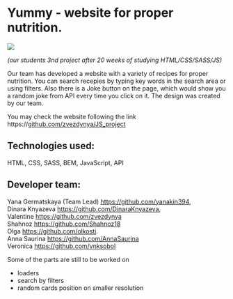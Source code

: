 # Yummy - website for proper nutrition. <br/>
<div id=“gif” align=“center”>
 <img src="assets/images/frontend.gif" class="image" width=“30”/>
</div>

*(our students 3nd project after 20 weeks of studying HTML/CSS/SASS/JS)*

Our team has developed a website with a variety of recipes for proper nutrition. You can search recepies by typing key words in the search area or using filters. Also there is a Joke button on the page, which would show you a random joke from API every time you click on it. The design was created by our team.

You may check the website following the link <br/>
https://[github.com/zvezdynya/JS_project](https://yanakin394.github.io/JS_project/) <br/>

## Technologies used: <br/>
HTML, CSS, SASS, BEM, JavaScript, API <br/>

## Developer team: <br/>
Yana Germatskaya (Team Lead) https://github.com/yanakin394, <br/>
Dinara Knyazeva https://github.com/DinaraKnyazeva, <br/>
Valentine https://github.com/zvezdynya <br/>
Shahnoz   https://github.com/Shahnoz18 <br/>
Olga      https://github.com/olkosti. <br/>
Anna Saurina https://github.com/AnnaSaurina <br/>
Veronica https://github.com/vnksobol <br/>


Some of the parts are still to be worked on
- loaders
- search by filters
- random cards position on smaller resolution
